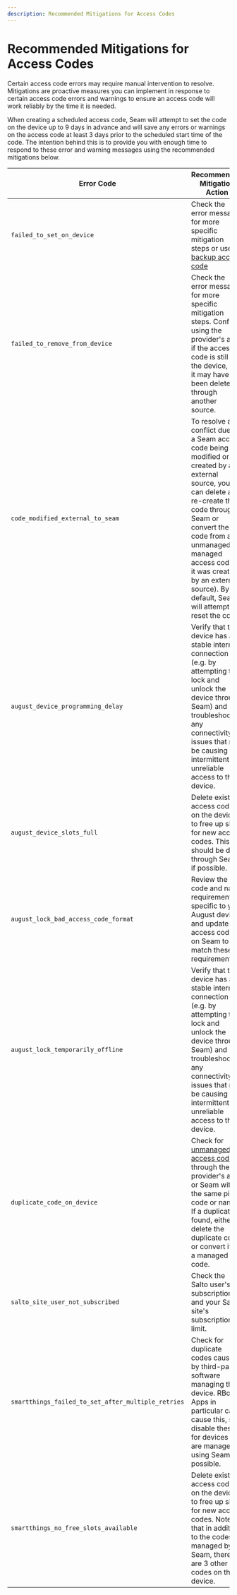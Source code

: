 ```yaml
---
description: Recommended Mitigations for Access Codes
---
```


# Recommended Mitigations for Access Codes

Certain access code errors may require manual intervention to resolve. Mitigations are proactive measures you can implement in response to certain access code errors and warnings to ensure an access code will work reliably by the time it is needed.

When creating a scheduled access code, Seam will attempt to set the code on the device up to 9 days in advance and will save any errors or warnings on the access code at least 3 days prior to the scheduled start time of the code. The intention behind this is to provide you with enough time to respond to these error and warning messages using the recommended mitigations below.


| Error Code                       | Recommended Mitigation Action                                                                                                                                                                                                                                                                                                               |
| -------------------------------- | ------------------------------------------------------------------------------------------------------------------------------------------------------------------------------------------------------------------------------------------------------------------------------------------------------------------------- |
| `failed_to_set_on_device`        | Check the error message for more specific mitigation steps or use a [backup access code](https://docs.seam.co/latest/core-concepts/access-codes#backup-access-codes)                                                                                                                                                               |
| `failed_to_remove_from_device`   | Check the error message for more specific mitigation steps. Confirm using the provider's app if the access code is still on the device, as it may have been deleted through another source.                                                                                                                                                   |
| `code_modified_external_to_seam` | To resolve a conflict due to a Seam access code being modified or created by an external source, you can delete and re-create the code through Seam or convert the code from an unmanaged to managed access code (if it was created by an external source). By default, Seam will attempt to reset the code. |
| `august_device_programming_delay`                  | Verify that the device has a stable internet connection (e.g. by attempting to lock and unlock the device through Seam) and troubleshoot any connectivity issues that may be causing intermittent or unreliable access to the device.                                                                                                                                                                                                                                                      |
| `august_device_slots_full`                         | Delete existing access codes on the device to free up slots for new access codes. This should be done through Seam if possible.                                                                                                                     |
| `august_lock_bad_access_code_format`               | Review the pin code and name requirements specific to your August device and update the access code on Seam to match these requirements. |
| `august_lock_temporarily_offline`                  | Verify that the device has a stable internet connection (e.g. by attempting to lock and unlock the device through Seam) and troubleshoot any connectivity issues that may be causing intermittent or unreliable access to the device.                                                                                                                                                                                                                                                                                                                                                             |
| `duplicate_code_on_device`                         | Check for [unmanaged access codes](https://docs.seam.co/latest/api-clients/access-codes/list-unmanaged-access-codes) through the provider's app or Seam with the same pin code or name. If a duplicate is found, either delete the duplicate code or convert it to a managed code.                                                                                                                                                                                                                                                                                                                                                                                                                          |
| `salto_site_user_not_subscribed`                   | Check the Salto user's subscription and your Salto site's subscription limit.                                                                                                                                                                                                                                                                                                                                                                              |
| `smartthings_failed_to_set_after_multiple_retries` | Check for duplicate codes caused by third-party software managing the device. RBoy Apps in particular can cause this, so disable these for devices that are managed using Seam if possible. |
| `smartthings_no_free_slots_available`              | Delete existing access codes on the device to free up slots for new access codes. Note that in addition to the codes managed by Seam, there are 3 other codes on the device.    